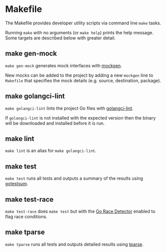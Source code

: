 # Makefile

The Makefile provides developer utility scripts via command line `make` tasks.

Running `make` with no arguments (or `make help`) prints the help message. Some
targets are described below with greater detail.

## make gen-mock

`make gen-mock` generates mock interfaces with [mockgen](https://github.com/golang/mock).

New mocks can be added to the project by adding a new `mockgen` line to `Makefile` that specifies the mock details (e.g. source, destination, package).

## make golangci-lint

`make golangci-lint` lints the project Go files with
[golangci-lint](https://github.com/golangci/golangci-lint).

If `golangci-lint` is not installed with the expected version then the binary
will be downloaded and installed before it is run.

## make lint

`make lint` is an alias for `make golangci-lint`.

## make test

`make test` runs all tests and outputs a summary of the results using
[gotestsum](https://pkg.go.dev/gotest.tools/gotestsum).

## make test-race

`make test-race` does `make test` but with the
[Go Race Detector](https://go.dev/blog/race-detector) enabled to flag race
conditions.

## make tparse

`make tparse` runs all tests and outputs detailed results using
[tparse](https://github.com/mfridman/tparse).
